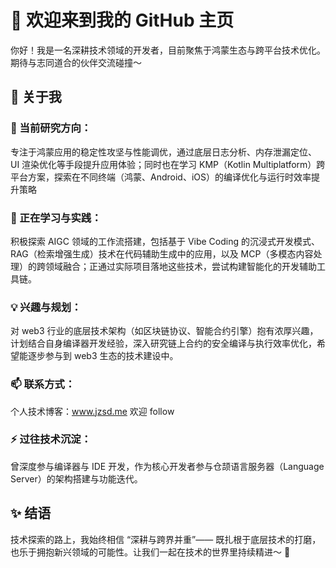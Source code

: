 # 👋 欢迎来到我的 GitHub 主页

你好！我是一名深耕技术领域的开发者，目前聚焦于鸿蒙生态与跨平台技术优化。期待与志同道合的伙伴交流碰撞～

## 🚀 关于我

### 🔭 当前研究方向：

专注于鸿蒙应用的稳定性攻坚与性能调优，通过底层日志分析、内存泄漏定位、UI 渲染优化等手段提升应用体验；同时也在学习 KMP（Kotlin Multiplatform）跨平台方案，探索在不同终端（鸿蒙、Android、iOS）的编译优化与运行时效率提升策略

### 🌱 正在学习与实践：

积极探索 AIGC 领域的工作流搭建，包括基于 Vibe Coding 的沉浸式开发模式、RAG（检索增强生成）技术在代码辅助生成中的应用，以及 MCP（多模态内容处理）的跨领域融合；正通过实际项目落地这些技术，尝试构建智能化的开发辅助工具链。

### 💡 兴趣与规划：

对 web3 行业的底层技术架构（如区块链协议、智能合约引擎）抱有浓厚兴趣，计划结合自身编译器开发经验，深入研究链上合约的安全编译与执行效率优化，希望能逐步参与到 web3 生态的技术建设中。

### 📫 联系方式：

个人技术博客：www.jzsd.me 欢迎 follow

### ⚡ 过往技术沉淀：

曾深度参与编译器与 IDE 开发，作为核心开发者参与仓颉语言服务器（Language Server）的架构搭建与功能迭代。
 
## ✨ 结语

技术探索的路上，我始终相信 “深耕与跨界并重”—— 既扎根于底层技术的打磨，也乐于拥抱新兴领域的可能性。让我们一起在技术的世界里持续精进～ 🌟
